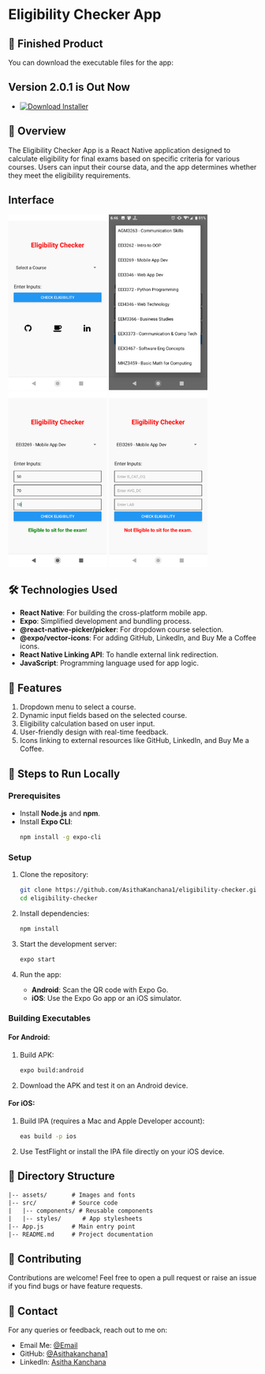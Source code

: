 # Eligibility Checker App

## 🚀 Finished Product

You can download the executable files for the app:
## Version 2.0.1 is Out Now 

- [![Download Installer](https://img.shields.io/badge/Download-File-blue)](https://drive.google.com/drive/folders/12Bd9q7xk0Fs-JFms5lmDP8ttdUihr5vD?usp=sharing)

## 📖 Overview
The Eligibility Checker App is a React Native application designed to calculate eligibility for final exams based on specific criteria for various courses. Users can input their course data, and the app determines whether they meet the eligibility requirements.
## Interface 

<p float="left">
  <img src="/assets/ss1.png" width="200" />
  <img src="/assets/ss2.png" width="200" />
  <img src="/assets/ss3.png" width="200" />
  <img src="/assets/ss4.png" width="200" />
</p>

## 🛠️ Technologies Used
- **React Native**: For building the cross-platform mobile app.
- **Expo**: Simplified development and bundling process.
- **@react-native-picker/picker**: For dropdown course selection.
- **@expo/vector-icons**: For adding GitHub, LinkedIn, and Buy Me a Coffee icons.
- **React Native Linking API**: To handle external link redirection.
- **JavaScript**: Programming language used for app logic.

## 📱 Features
1. Dropdown menu to select a course.
2. Dynamic input fields based on the selected course.
3. Eligibility calculation based on user input.
4. User-friendly design with real-time feedback.
5. Icons linking to external resources like GitHub, LinkedIn, and Buy Me a Coffee.

## 🧩 Steps to Run Locally

### Prerequisites
- Install **Node.js** and **npm**.
- Install **Expo CLI**:
  ```bash
  npm install -g expo-cli
  ```

### Setup
1. Clone the repository:
   ```bash
   git clone https://github.com/AsithaKanchana1/eligibility-checker.git
   cd eligibility-checker
   ```

2. Install dependencies:
   ```bash
   npm install
   ```

3. Start the development server:
   ```bash
   expo start
   ```

4. Run the app:
   - **Android**: Scan the QR code with Expo Go.
   - **iOS**: Use the Expo Go app or an iOS simulator.

### Building Executables
#### For Android:
1. Build APK:
   ```bash
   expo build:android
   ```
2. Download the APK and test it on an Android device.

#### For iOS:
1. Build IPA (requires a Mac and Apple Developer account):
   ```bash
   eas build -p ios
   ```
2. Use TestFlight or install the IPA file directly on your iOS device.

## 📂 Directory Structure
```
|-- assets/       # Images and fonts
|-- src/          # Source code
|   |-- components/ # Reusable components
|   |-- styles/      # App stylesheets
|-- App.js        # Main entry point
|-- README.md     # Project documentation
```

## 🤝 Contributing
Contributions are welcome! Feel free to open a pull request or raise an issue if you find bugs or have feature requests.

## 📧 Contact
For any queries or feedback, reach out to me on:
- Email Me: [@Email](mail:asitha.contact.me@gmail.com)
- GitHub: [@Asithakanchana1](https://github.com/Asithakanchana1)
- LinkedIn: [Asitha Kanchana](https://www.linkedin.com/in/asitha-kanchana-35aa531a8/)

